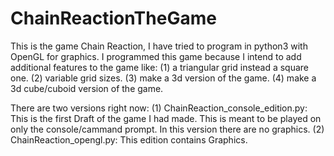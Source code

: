 # ChainReactionTheGame
This is the game Chain Reaction, I have tried to program in python3 with OpenGL for graphics. I programmed this game because I intend to add additional features to the game like:
(1) a triangular grid instead a square one.
(2) variable grid sizes.
(3) make a 3d version of the game.
(4) make a 3d cube/cuboid version of the game.

There are two versions right now:
(1) ChainReaction_console_edition.py: This is the first Draft of the game I had made. This is meant to be played on only the console/cammand prompt. In this version there are no graphics.
(2) ChainReaction_opengl.py: This edition contains Graphics.
